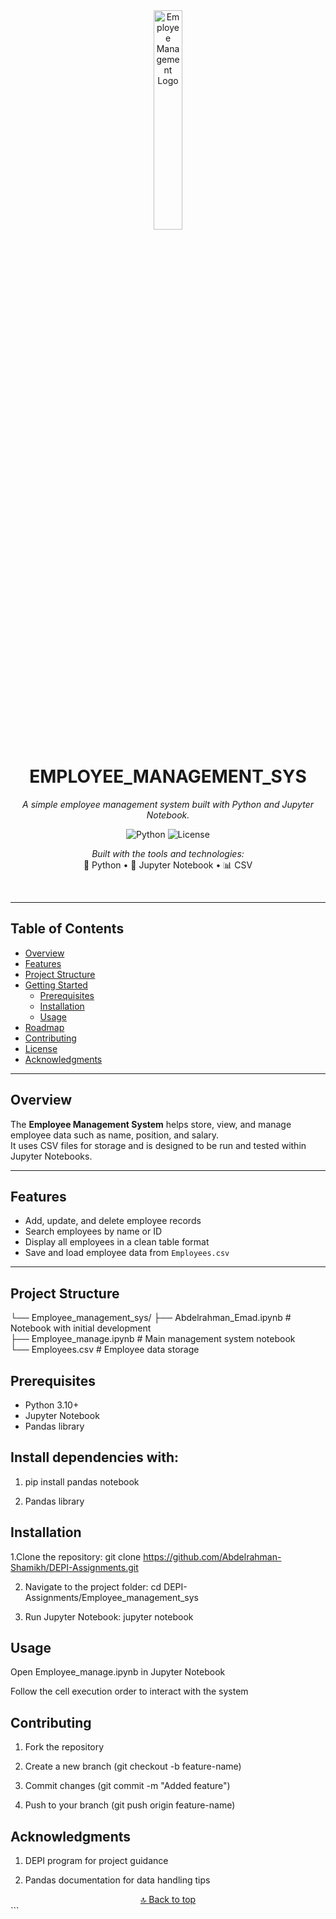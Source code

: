 <div id="top">

<!-- HEADER STYLE: CLASSIC -->
<div align="center">

<img src="https://raw.githubusercontent.com/Abdelrahman-Shamikh/DEPI-Assignments/main/Employee_management_sys/assets/logo.png" width="30%" alt="Employee Management Logo"/>

# EMPLOYEE_MANAGEMENT_SYS

<em>A simple employee management system built with Python and Jupyter Notebook.</em>

<!-- BADGES -->
![Python](https://img.shields.io/badge/Python-3.10-blue.svg)
![License](https://img.shields.io/badge/License-MIT-green.svg)

<em>Built with the tools and technologies:</em>  
🐍 Python • 📓 Jupyter Notebook • 📊 CSV  

</div>
<br>

---

## Table of Contents

- [Overview](#overview)
- [Features](#features)
- [Project Structure](#project-structure)
- [Getting Started](#getting-started)
    - [Prerequisites](#prerequisites)
    - [Installation](#installation)
    - [Usage](#usage)
- [Roadmap](#roadmap)
- [Contributing](#contributing)
- [License](#license)
- [Acknowledgments](#acknowledgments)

---

## Overview

The **Employee Management System** helps store, view, and manage employee data such as name, position, and salary.  
It uses CSV files for storage and is designed to be run and tested within Jupyter Notebooks.

---

## Features

- Add, update, and delete employee records  
- Search employees by name or ID  
- Display all employees in a clean table format  
- Save and load employee data from `Employees.csv`  

---

## Project Structure

└── Employee_management_sys/
    ├── Abdelrahman_Emad.ipynb     # Notebook with initial development<br>
    ├── Employee_manage.ipynb      # Main management system notebook<br>
    └── Employees.csv              # Employee data storage
## Prerequisites

- Python 3.10+
- Jupyter Notebook
- Pandas library

## Install dependencies with:

1. pip install pandas notebook

2. Pandas library

## Installation

 1.Clone the repository:
git clone https://github.com/Abdelrahman-Shamikh/DEPI-Assignments.git

2. Navigate to the project folder:
cd DEPI-Assignments/Employee_management_sys

3. Run Jupyter Notebook:
jupyter notebook

## Usage
Open Employee_manage.ipynb in Jupyter Notebook

Follow the cell execution order to interact with the system

## Contributing
1. Fork the repository

2. Create a new branch (git checkout -b feature-name)

3. Commit changes (git commit -m "Added feature")

4. Push to your branch (git push origin feature-name)

## Acknowledgments
1. DEPI program for project guidance

2. Pandas documentation for data handling tips
<div align="center"> <a href="#top">🔝 Back to top</a> </div> ```

